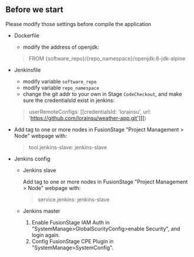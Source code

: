 ## Before we start
Please modify those settings before compile the application

- Dockerfile<br>
  - modify the address of openjdk:<br>
  >  FROM {software_repo}/{repo_namespace}/openjdk:8-jdk-alpine

- Jenkinsfile<br>
  - modify variable ```software_repo```
  - modify variable ```repo_namespace```
  - change the git addr to your own in Stage ```CodeCheckout```,  and make sure the credentialsId exist in jenkins:<br>
  > userRemoteConfigs: [[credentialsId: 'lorainsu', url: 'https://github.com/lorainsu/weather-app.git']]])
  
- Add tag to one or more nodes in FusionStage "Project Management > Node" webpage with:
  > tool.jenkins-slave: jenkins-slave

- Jenkins config
  - Jenkins slave
  
    Add tag to one or more nodes in FusionStage "Project Management > Node" webpage with:
    > service.jenkins: jenkins-slave
  - Jenkins master
    1. Enable FusionStage IAM Auth in "SystemManage>GlobalScurityConfig>enable Security", and login again.
    2. Config FusionStage CPE Plugin in "SystemManage>SystemConfig".
